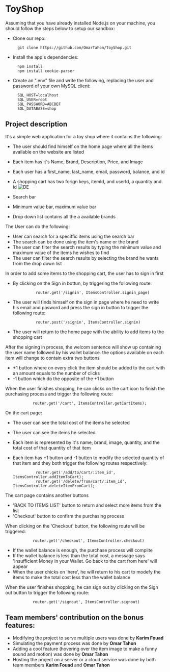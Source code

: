 # ToyShop
Assuming that you have already installed Node.js on your machine, you should follow the steps below to setup our sandbox:

- Clone our repo:

        git clone https://github.com/OmarTahon/ToyShop.git

- Install the app's dependencies:

        npm install
        npm install cookie-parser
- Create an ".env" file and write the following, replacing the user and password of your own MySQL client:

        
        SQL_HOST=localhost
        SQL_USER=root
        SQL_PASSWORD=ABCDEF
        SQL_DATABASE=shop
        
## Project description 
It's a simple web application for a toy shop where it contains the following:

- The user should find himself on the home page where all the items available on the website are listed
- Each item has it's Name, Brand, Description, Price, and Image
- Each user has a first_name, last_name, email, password, balance, and id
- A shopping cart has two forign keys, itemId, and userId, a quantity and id
![DE](https://user-images.githubusercontent.com/103469262/211391673-a9cf610c-f31f-48fa-8705-8b7bda9914a2.jpg)
  
- Search bar
- Minimum value bar, maximum value bar
- Drop down list contains all the a available brands


The User can do the following:
- User can search for a speciffic items using the search bar
- The search can be done using the item's name or the brand
- The user can filter the search results by typing the minimum value and maximum value of the items he wishes to find
- The user can filter the search results by selecting the brand he wants from the drop down list

In order to add some items to the shopping cart, the user has to sign in first
- By clicking on the Sign in bottun, by triggering the following route:

                router.get('/signin', ItemsController.signin_page)
 
- The user will finds himself on the sign in page where he need to write his email and pasword and press the sign in button to trigger the following route:

                router.post('/signin', ItemsController.signin)

- The user will return to the home page with the ability to add items to the shopping cart

After the signing in process, the welcom sentence will show up containing the user name followed by his wallet balance.
the options available on each item will change to contain extra two buttons 
- +1 button where on every click the item should be added to the cart with an amount equals to the number of clicks 
- -1 button which do the opposite of the +1 button

When the user finishes shopping, he can clicks on the cart icon to finish the purchasing process and trigger the following route:

                router.get('/cart', ItemsController.getCartItems);
                
On the cart page:
- The user can see the total cost of the items he selected
- The user can see the items he selected
- Each item is represented by it's name, brand, image, quantity, and the total cost of that quantity of that item
- Each item has +1 button and -1 butten to modify the selected quantity of that item and they both trigger the following routes respectively:

                router.get('/add/to/cart/:item_id', ItemsController.addItemToCart);
                router.get('/delete/from/cart/:item_id', ItemsController.deleteItemFromCart);


The cart page contains another buttons
- 'BACK TO ITEMS LIST' button to return and select more items from the list
- 'Checkout' button to confirm the purchasing process

When clicking on the 'Checkout' button, the following route will be triggered:

                router.get('/checkout', ItemsController.checkout)

- If the wallet balance is enough, the purchase process will complite
- If the wallet balance is less than the total cost, a message says 'Insufficient Money in your Wallet. Go back to the cart from here' will appear
- When the user chicks on 'here', he will return to his cart to modefy the items to make the total cost less than the wallet balance

When the user finishes shopping, he can sign out by clicking on the Sign out button to trigger the following route:

                router.get('/signout', ItemsController.signout)



## Team members' contribution on the bonus features:
- Modifying the project to serve multiple users was done by **Karim Fouad**
- Simulating the payment process was done by **Omar Tahon**
- Adding a cool feature (hovering over the item image to make a funny sound and motion) was done by **Omar Tahon**
- Hosting the project on a server or a cloud service was done by both team members **Karim Fouad** and **Omar Tahon**




